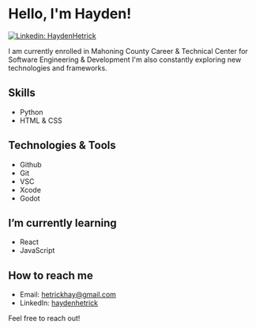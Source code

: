 # Hello, I'm Hayden! 

[![Linkedin: HaydenHetrick](https://img.shields.io/badge/-haydenhetrick-blue?style=flat-square&logo=Linkedin&logoColor=white&link=https://www.linkedin.com/in/haydenhetrick/)](https://www.linkedin.com/in/haydenhetrick/)

I am currently enrolled in Mahoning County Career & Technical Center for Software Engineering & Development I'm also constantly exploring new technologies and frameworks.

## Skills

- Python
- HTML & CSS

## Technologies & Tools

- Github
- Git
- VSC
- Xcode
- Godot

## I’m currently learning

- React
- JavaScript

## How to reach me

- Email: hetrickhay@gmail.com
- LinkedIn: [haydenhetrick](https://www.linkedin.com/in/haydenhetrick/)

Feel free to reach out! 
